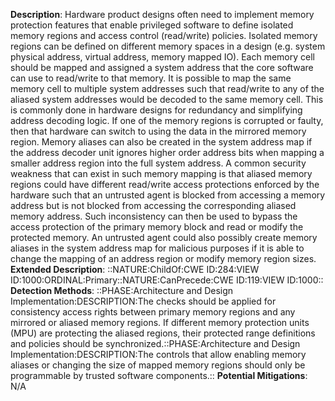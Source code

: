 **Description**: Hardware product designs often need to implement memory protection features that enable privileged software to define isolated memory regions and access control (read/write) policies. Isolated memory regions can be defined on different memory spaces in a design (e.g. system physical address, virtual address, memory mapped IO). Each memory cell should be mapped and assigned a system address that the core software can use to read/write to that memory. It is possible to map the same memory cell to multiple system addresses such that read/write to any of the aliased system addresses would be decoded to the same memory cell. This is commonly done in hardware designs for redundancy and simplifying address decoding logic. If one of the memory regions is corrupted or faulty, then that hardware can switch to using the data in the mirrored memory region. Memory aliases can also be created in the system address map if the address decoder unit ignores higher order address bits when mapping a smaller address region into the full system address. A common security weakness that can exist in such memory mapping is that aliased memory regions could have different read/write access protections enforced by the hardware such that an untrusted agent is blocked from accessing a memory address but is not blocked from accessing the corresponding aliased memory address. Such inconsistency can then be used to bypass the access protection of the primary memory block and read or modify the protected memory. An untrusted agent could also possibly create memory aliases in the system address map for malicious purposes if it is able to change the mapping of an address region or modify memory region sizes.
**Extended Description**: ::NATURE:ChildOf:CWE ID:284:VIEW ID:1000:ORDINAL:Primary::NATURE:CanPrecede:CWE ID:119:VIEW ID:1000::
**Detection Methods**: ::PHASE:Architecture and Design Implementation:DESCRIPTION:The checks should be applied for consistency access rights between primary memory regions and any mirrored or aliased memory regions. If different memory protection units (MPU) are protecting the aliased regions, their protected range definitions and policies should be synchronized.::PHASE:Architecture and Design Implementation:DESCRIPTION:The controls that allow enabling memory aliases or changing the size of mapped memory regions should only be programmable by trusted software components.::
**Potential Mitigations**: N/A